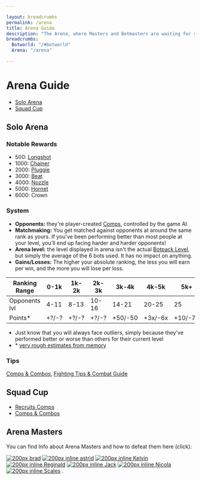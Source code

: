 ```yaml
---

layout: breadcrumbs
permalink: /arena
title: Arena Guide
description: "The Arena, where Masters and Botmasters are waiting for you to challenge them! Everything you need to know about it to have great success in Botworld Adventure!"
breadcrumbs:
  Botworld: "/#botworld"
  Arena: "/arena"
  
---
```


# Arena Guide

<div markdown="1" class=" ghcms ghcms-intro">

</div>

<ul class="page-toc toc-block-list links">
  <li class="toc-block-entry" ><a href="#solo-arena">Solo Arena</a></li>
  <li class="toc-block-entry" ><a href="#squad-cup">Squad Cup</a></li>
</ul>




## Solo Arena

<div markdown="1" class=" ghcms ghcms-solo">

### Notable Rewards

- 500: [Longshot](/longshot)
- 1000: [Chainer](/chainer)
- 2000: [Pluggie](/pluggie)
- 3000: [Beat](/beat)
- 4000: [Nozzle](/nozzle)
- 5000: [Hornet](/hornet)
- 6000: Crown

### System

- **Opponents:** they're player-created [Comps](/comps), controlled by the game AI.
- **Matchmaking:** You get matched against opponents at around the same rank as yours. If you've been performing better than most people at your level, you'll end up facing harder and harder opponents! 
- **Arena level:** the level displayed in arena isn't the actual [Botpack Level](/botpack#botpack-level), but simply the average of the 6 bots used. It has no impact on anything.
- **Gains/Losses:** The higher your absolute ranking, the less you will earn per win, and the more you will lose per loss. 

| Ranking Range | 0-1k | 1k-2k | 2k-3k | 3k-4k | 4k-5k | 5k+ |
|---------------|------|-------|-------|-------|-------|-----|
| Opponents lvl | 4-11 | 8-13  | 10-16 | 14-21 | 20-25 | 25  |
| Points\*     | +?/-? | +?/-?  | +?/-? | +50/-50 | +3x/-6x | +10/-70  |

- Just know that you will always face outliers, simply because they've performed better or worse than others for their current level
- \* [very rough estimates from memory](/contribute#tbw)


### Tips

[Comps & Combos](/comps), [Fighting Tips & Combat Guide](/fighting)

</div>

<div markdown="1" class=" ghcms ghcms-squad">

## Squad Cup

- [Recruits Comps](/recruits#composition)
- [Comps & Combos](/comps)

</div>

## Arena Masters

You can find Info about Arena Masters and how to defeat them here (click):

[![200px brad](https://cdn.discordapp.com/attachments/923510071026155550/927876281767452733/arenamaster-brad.png)](/arena-masters#brad)
[![200px inline astrid](https://cdn.discordapp.com/attachments/923510071026155550/927891447682842684/arenamaster-astrid.png)](/arena-masters#astrid)
[![200px inline Kelvin](https://cdn.discordapp.com/attachments/923510071026155550/927907161382727700/arenamaster-kelvin.png)](/arena-masters#kelvin)
[![200px inline Reginald](https://cdn.discordapp.com/attachments/923510071026155550/927909924317565038/arenamaster-reginald.png)](/arena-masters#reginald)
[![200px inline Jack](https://cdn.discordapp.com/attachments/923510071026155550/927915632220045332/arenamaster-jack.png)](/arena-masters#jack)
[![200px inline Nicola](https://cdn.discordapp.com/attachments/923510071026155550/927924538673623070/arenamaster-nicola.png)](/arena-masters#nicola)
[![200px inline Scales](https://cdn.discordapp.com/attachments/923510071026155550/927919339364028417/arenamaster-scales.png)](/arena-masters#scales)
.
